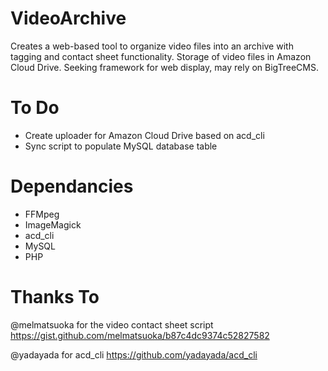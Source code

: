 # VideoArchive
Creates a web-based tool to organize video files into an archive with tagging and contact sheet functionality.  Storage of video files in Amazon Cloud Drive.  Seeking framework for web display, may rely on BigTreeCMS.

# To Do
- Create uploader for Amazon Cloud Drive based on acd_cli
- Sync script to populate MySQL database table

# Dependancies
- FFMpeg
- ImageMagick
- acd_cli
- MySQL
- PHP

# Thanks To
@melmatsuoka for the video contact sheet script
https://gist.github.com/melmatsuoka/b87c4dc9374c52827582

@yadayada for acd_cli
https://github.com/yadayada/acd_cli
